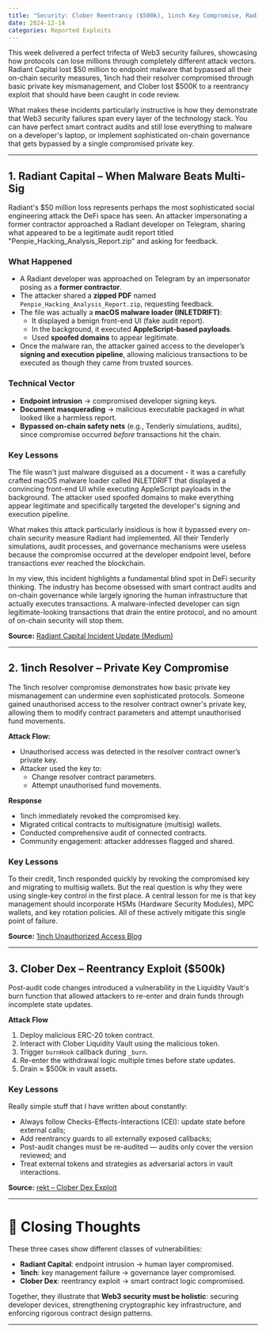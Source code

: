 ```yaml
---
title: "Security: Clober Reentrancy ($500k), 1inch Key Compromise, Radiant $50M Update"
date: 2024-12-14
categories: Reported Exploits
---
```


This week delivered a perfect trifecta of Web3 security failures, showcasing how protocols can lose millions through completely different attack vectors. Radiant Capital lost $50 million to endpoint malware that bypassed all their on-chain security measures, 1inch had their resolver compromised through basic private key mismanagement, and Clober lost $500K to a reentrancy exploit that should have been caught in code review.

What makes these incidents particularly instructive is how they demonstrate that Web3 security failures span every layer of the technology stack. You can have perfect smart contract audits and still lose everything to malware on a developer's laptop, or implement sophisticated on-chain governance that gets bypassed by a single compromised private key.


---

## 1. Radiant Capital – When Malware Beats Multi-Sig

Radiant's $50 million loss represents perhaps the most sophisticated social engineering attack the DeFi space has seen. An attacker impersonating a former contractor approached a Radiant developer on Telegram, sharing what appeared to be a legitimate audit report titled "Penpie_Hacking_Analysis_Report.zip" and asking for feedback.

### What Happened
- A Radiant developer was approached on Telegram by an impersonator posing as a **former contractor**.  
- The attacker shared a **zipped PDF** named `Penpie_Hacking_Analysis_Report.zip`, requesting feedback.  
- The file was actually a **macOS malware loader (INLETDRIFT)**:  
  - It displayed a benign front-end UI (fake audit report).  
  - In the background, it executed **AppleScript-based payloads**.  
  - Used **spoofed domains** to appear legitimate.  
- Once the malware ran, the attacker gained access to the developer’s **signing and execution pipeline**, allowing malicious transactions to be executed as though they came from trusted sources.  

### Technical Vector
- **Endpoint intrusion** → compromised developer signing keys.  
- **Document masquerading** → malicious executable packaged in what looked like a harmless report.  
- **Bypassed on-chain safety nets** (e.g., Tenderly simulations, audits), since compromise occurred *before* transactions hit the chain.  

### Key Lessons
The file wasn't just malware disguised as a document - it was a carefully crafted macOS malware loader called INLETDRIFT that displayed a convincing front-end UI while executing AppleScript payloads in the background. The attacker used spoofed domains to make everything appear legitimate and specifically targeted the developer's signing and execution pipeline.

What makes this attack particularly insidious is how it bypassed every on-chain security measure Radiant had implemented. All their Tenderly simulations, audit processes, and governance mechanisms were useless because the compromise occurred at the developer endpoint level, before transactions ever reached the blockchain.

In my view, this incident highlights a fundamental blind spot in DeFi security thinking. The industry has become obsessed with smart contract audits and on-chain governance while largely ignoring the human infrastructure that actually executes transactions. A malware-infected developer can sign legitimate-looking transactions that drain the entire protocol, and no amount of on-chain security will stop them.

**Source:** [Radiant Capital Incident Update (Medium)](https://medium.com/@RadiantCapital/radiant-capital-incident-update-e56d8c23829e)

---

## 2. 1inch Resolver – Private Key Compromise
The 1inch resolver compromise demonstrates how basic private key mismanagement can undermine even sophisticated protocols. Someone gained unauthorised access to the resolver contract owner's private key, allowing them to modify contract parameters and attempt unauthorised fund movements.

**Attack Flow:**
- Unauthorised access was detected in the resolver contract owner’s private key.  
- Attacker used the key to:  
  - Change resolver contract parameters.  
  - Attempt unauthorised fund movements.  

**Response**
- 1inch immediately revoked the compromised key.  
- Migrated critical contracts to multisignature (multisig) wallets.  
- Conducted comprehensive audit of connected contracts.  
- Community engagement: attacker addresses flagged and shared.  

### Key Lessons
To their credit, 1inch responded quickly by revoking the compromised key and migrating to multisig wallets. But the real question is why they were using single-key control in the first place. A central lesson for me is that key management should incorporate HSMs (Hardware Security Modules), MPC wallets, and key rotation policies. All of these actively mitigate this single point of failure.  

**Source:** [1inch Unauthorized Access Blog](https://blog.1inch.io/1inch-promptly-responds-to-an-unauthorized-access-incident/?utm_source=substack&utm_medium=email)

---

## 3. Clober Dex – Reentrancy Exploit ($500k)
Post-audit code changes introduced a vulnerability in the Liquidity Vault's burn function that allowed attackers to re-enter and drain funds through incomplete state updates.

**Attack Flow**
1. Deploy malicious ERC-20 token contract.  
2. Interact with Clober Liquidity Vault using the malicious token.  
3. Trigger `burnHook` callback during `_burn`.  
4. Re-enter the withdrawal logic multiple times before state updates.  
5. Drain ≈ $500k in vault assets.  

### Key Lessons
Really simple stuff that I have written about constantly:
- Always follow Checks-Effects-Interactions (CEI): update state before external calls;  
- Add reentrancy guards to all externally exposed callbacks; 
- Post-audit changes must be re-audited — audits only cover the version reviewed; and 
- Treat external tokens and strategies as adversarial actors in vault interactions.  

**Source:** [rekt – Clober Dex Exploit](https://rekt.news/cloberdex-rekt?utm_source=substack&utm_medium=email)

---

# 🧩 Closing Thoughts

These three cases show different classes of vulnerabilities:  

- **Radiant Capital**: endpoint intrusion → human layer compromised.  
- **1inch**: key management failure → governance layer compromised.  
- **Clober Dex**: reentrancy exploit → smart contract logic compromised.  

Together, they illustrate that **Web3 security must be holistic**: securing developer devices, strengthening cryptographic key infrastructure, and enforcing rigorous contract design patterns.  

---
